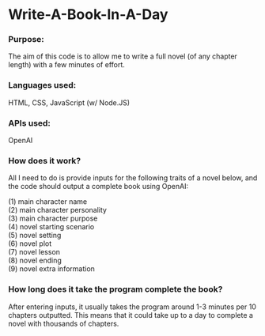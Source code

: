 # Write-A-Book-In-A-Day

### Purpose:

The aim of this code is to allow me to write a full novel (of any chapter length) with a few minutes of effort.

### Languages used: 

HTML, CSS, JavaScript (w/ Node.JS) 

### APIs used:

OpenAI

### How does it work?

All I need to do is provide inputs for the following traits of a novel below, and the code should output a complete book using OpenAI:

(1) main character name\
(2) main character personality\
(3) main character purpose\
(4) novel starting scenario\
(5) novel setting\
(6) novel plot\
(7) novel lesson\
(8) novel ending\
(9) novel extra information

### How long does it take the program complete the book?

After entering inputs, it usually takes the program around 1-3 minutes per 10 chapters outputted. This means that it could take up to a day to complete a novel with thousands of chapters.